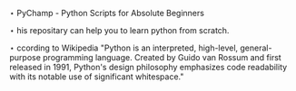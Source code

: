 ⋆ PyChamp - Python Scripts for Absolute Beginners

⋆ his repositary can help you to learn python from scratch.

⋆ ccording to Wikipedia "Python is an interpreted, high-level, general-purpose programming language. Created by Guido van Rossum and first released in 1991, Python's design philosophy emphasizes code readability with its notable use of significant whitespace."
